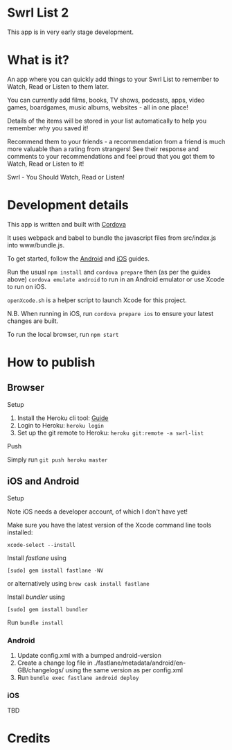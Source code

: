 # Swrl List 2

This app is in very early stage development.

# What is it?

An app where you can quickly add things to your Swrl List to remember to Watch, Read or Listen to them later.

You can currently add films, books, TV shows, podcasts, apps, video games, boardgames, music albums, websites - all in one place!

Details of the items will be stored in your list automatically to help you remember why you saved it!

Recommend them to your friends - a recommendation from a friend is much more valuable than a rating from strangers! See their response and comments to your recommendations and feel proud that you got them to Watch, Read or Listen to it!

Swrl  - You Should Watch, Read or Listen!

# Development details

This app is written and built with [Cordova](https://cordova.apache.org/)

It uses webpack and babel to bundle the javascript files from src/index.js into www/bundle.js. 

To get started, follow the [Android](https://cordova.apache.org/docs/en/latest/guide/platforms/android/index.html) and [iOS](https://cordova.apache.org/docs/en/latest/guide/platforms/ios/index.html) guides.

Run the usual `npm install` and `cordova prepare` then (as per the guides above) `cordova emulate android` to run in an Android emulator or use Xcode to run on iOS.

`openXcode.sh` is a helper script to launch Xcode for this project. 

N.B. When running in iOS, run `cordova prepare ios` to ensure your latest changes are built. 

To run the local browser, run `npm start`

# How to publish

## Browser

Setup

1. Install the Heroku cli tool: [Guide](https://devcenter.heroku.com/articles/heroku-cli)
2. Login to Heroku: `heroku login`
3. Set up the git remote to Heroku: `heroku git:remote -a swrl-list`

Push

Simply run `git push heroku master`

## iOS and Android

Setup

Note iOS needs a developer account, of which I don't have yet!

Make sure you have the latest version of the Xcode command line tools installed:

```
xcode-select --install
```


Install _fastlane_ using
```
[sudo] gem install fastlane -NV
```
or alternatively using `brew cask install fastlane`

Install _bundler_ using

```
[sudo] gem install bundler
```

Run `bundle install`

### Android

1. Update config.xml with a bumped android-version
2. Create a change log file in ./fastlane/metadata/android/en-GB/changelogs/ using the same version as per config.xml
3. Run `bundle exec fastlane android deploy`

### iOS

TBD

# Credits

    